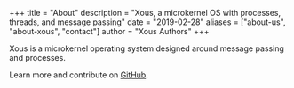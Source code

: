 +++
title = "About"
description = "Xous, a microkernel OS with processes, threads, and message passing"
date = "2019-02-28"
aliases = ["about-us", "about-xous", "contact"]
author = "Xous Authors"
+++

Xous is a microkernel operating system designed around message passing and processes.

Learn more and contribute on [GitHub](https://github.com/betrusted-io/xous-core).

